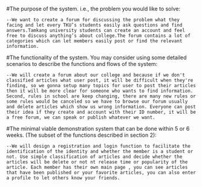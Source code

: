#The purpose of the system. i.e., the problem you would like to solve:
	
	--We want to create a forum for discussing the problem what they facing and let every TKU’s students easily ask questions and find answers.Tamkang university students can create an account and feel free to discuss anything’s about college.The forum contains a lot of categories which can let members easily post or find the relevant information.



#The functionality of the system. You may consider using some detailed scenarios to describe the functions and flows of the system:

 	--We will create a forum about our college and because if we don't classified articles what user post, it will be difficult when they're finding, so we gonna setup many topics for user to post their articles then it will be more clear for someone who wants to find information. Second, rules in school are keep changing, there are many new rules or some rules would be canceled so we have to browse our forum usually and delete articles which show us wrong information. Everyone can post their idea if they create and account with their ID number, it will be a free forum, we can speak or publish whatever we want. 



#The minimal viable demonstration system that can be done within 5 or 6 weeks. (The subset of the functions described in section 2):
	
	--We will design a registration and login function to facilitate the identification of the identity and whether the member is a student or not. Use simple classification of articles and decide whether the articles will be delete or not nt release time or popularity of the article. Each member has their own main page , you can see articles that have been published or your favorite articles, you can also enter a profile to let others know your friends.
